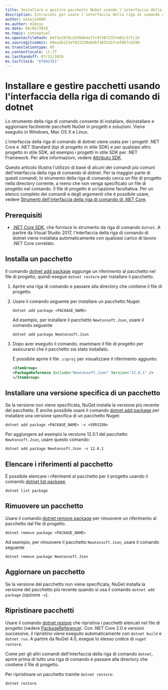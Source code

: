 ```yaml
---
title: Installare e gestire pacchetti NuGet usando l'interfaccia della riga di comando di dotnet
description: Istruzioni per usare l'interfaccia della riga di comando di dotnet insieme a pacchetti NuGet.
author: mikejo5000
ms.author: mikejo
ms.date: 06/03/2019
ms.topic: conceptual
ms.openlocfilehash: 64f3a1978cd336064a77c9f3872357e65c37fc10
ms.sourcegitcommit: 0dea3b153ef823230a9d5f38351b7cef057cb299
ms.translationtype: HT
ms.contentlocale: it-IT
ms.lasthandoff: 07/12/2019
ms.locfileid: "67842351"
---
```

# <a name="install-and-manage-packages-using-the-dotnet-cli"></a>Installare e gestire pacchetti usando l'interfaccia della riga di comando di dotnet

Lo strumento della riga di comando consente di installare, disinstallare e aggiornare facilmente pacchetti NuGet in progetti e soluzioni. Viene eseguito in Windows, Mac OS X e Linux.

L'interfaccia della riga di comando di dotnet viene usata per i progetti .NET Core e .NET Standard (tipi di progetto in stile SDK) e per qualsiasi altro progetto in stile SDK, ad esempio i progetti in stile SDK per .NET Framework. Per altre informazioni, vedere [Attributo SDK](/dotnet/core/tools/csproj#additions).

Questo articolo illustra l'utilizzo di base di alcuni dei comandi più comuni dell'interfaccia della riga di comando di dotnet. Per la maggior parte di questi comandi, lo strumento della riga di comando cerca un file di progetto nella directory corrente, a meno che non venga specificato un file di progetto nel comando. Il file di progetto è un'opzione facoltativa. Per un elenco completo dei comandi e degli argomenti che è possibile usare, vedere [Strumenti dell'interfaccia della riga di comando di .NET Core](../tools/dotnet-commands.md).

## <a name="prerequisites"></a>Prerequisiti

- [.NET Core SDK](https://www.microsoft.com/net/download/), che fornisce lo strumento da riga di comando `dotnet`. A partire da Visual Studio 2017, l'interfaccia della riga di comando di dotnet viene installata automaticamente con qualsiasi carico di lavoro .NET Core correlato.

## <a name="install-a-package"></a>Installa un pacchetto

Il comando [dotnet add package](/dotnet/core/tools/dotnet-add-package?tabs=netcore2x) aggiunge un riferimento al pacchetto nel file di progetto, quindi esegue `dotnet restore` per installare il pacchetto.

1. Aprire una riga di comando e passare alla directory che contiene il file di progetto.

2. Usare il comando seguente per installare un pacchetto Nuget:

    ```cli
    dotnet add package <PACKAGE_NAME>
    ```

    Ad esempio, per installare il pacchetto `Newtonsoft.Json`, usare il comando seguente

    ```cli
    dotnet add package Newtonsoft.Json
    ```

3. Dopo aver eseguito il comando, esaminare il file di progetto per assicurarsi che il pacchetto sia stato installato.

   È possibile aprire il file `.csproj` per visualizzare il riferimento aggiunto:

    ```xml
   <ItemGroup>
    <PackageReference Include="Newtonsoft.Json" Version="12.0.1" />
   </ItemGroup>
    ```

## <a name="install-a-specific-version-of-a-package"></a>Installare una versione specifica di un pacchetto

Se la versione non viene specificata, NuGet installa la versione più recente del pacchetto. È anche possibile usare il comando [dotnet add package](/dotnet/core/tools/dotnet-add-package?tabs=netcore2x) per installare una versione specifica di un pacchetto Nuget:

```cli
dotnet add package <PACKAGE_NAME> -v <VERSION>
```

Per aggiungere ad esempio la versione 12.0.1 del pacchetto `Newtonsoft.Json`, usare questo comando:

```cli
dotnet add package Newtonsoft.Json -v 12.0.1
```

## <a name="list-package-references"></a>Elencare i riferimenti al pacchetto

È possibile elencare i riferimenti al pacchetto per il progetto usando il comando [dotnet list package](/dotnet/core/tools/dotnet-list-package?tabs=netcore2x).

```cli
dotnet list package
```

## <a name="remove-a-package"></a>Rimuovere un pacchetto

Usare il comando [dotnet remove package](/dotnet/core/tools/dotnet-remove-package?tabs=netcore2x) per rimuovere un riferimento al pacchetto dal file di progetto.

```cli
dotnet remove package <PACKAGE_NAME>
```

Ad esempio, per rimuovere il pacchetto `Newtonsoft.Json`, usare il comando seguente

```cli
dotnet remove package Newtonsoft.Json
```

## <a name="update-a-package"></a>Aggiornare un pacchetto

Se la versione del pacchetto non viene specificata, NuGet installa la versione del pacchetto più recente quando si usa il comando `dotnet add package` (opzione `-v`).

## <a name="restore-packages"></a>Ripristinare pacchetti

Usare il comando [dotnet restore](/dotnet/core/tools/dotnet-restore?tabs=netcore2x) che ripristina i pacchetti elencati nel file di progetto (vedere [PackageReference](../consume-packages/package-references-in-project-files.md)). Con .NET Core 2.0 e versioni successive, il ripristino viene eseguito automaticamente con `dotnet build` e `dotnet run`. A partire da NuGet 4.0, esegue lo stesso codice di `nuget restore`.

Come per gli altri comandi dell'interfaccia della riga di comando `dotnet`, aprire prima di tutto una riga di comando e passare alla directory che contiene il file di progetto.

Per ripristinare un pacchetto tramite `dotnet restore`:

```cli
dotnet restore 
```
